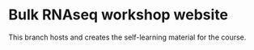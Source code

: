 # Bulk RNAseq workshop website

This branch hosts and creates the self-learning material for the course.